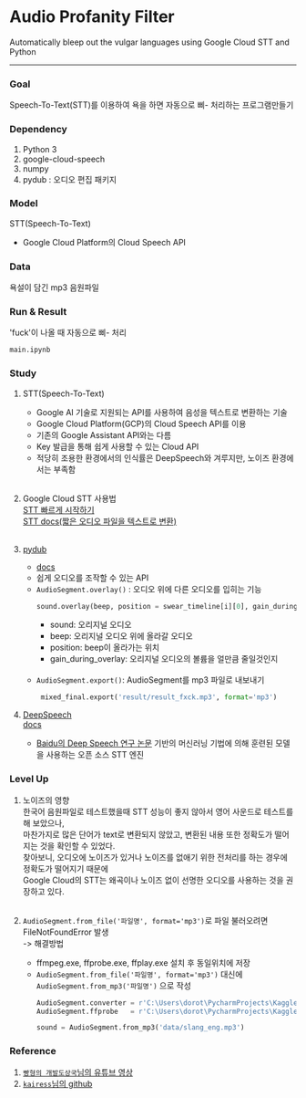 # Audio Profanity Filter
Automatically bleep out the vulgar languages using Google Cloud STT and Python

---
### Goal
Speech-To-Text(STT)를 이용하여 욕을 하면 자동으로 삐- 처리하는 프로그램만들기

### Dependency
1. Python 3
2. google-cloud-speech
3. numpy
4. pydub : 오디오 편집 패키지

### Model
STT(Speech-To-Text)  
- Google Cloud Platform의 Cloud Speech API

### Data
욕설이 담긴 mp3 음원파일

### Run & Result
'fuck'이 나올 때 자동으로 삐- 처리
```python
main.ipynb
```

### Study
1. STT(Speech-To-Text)  
   - Google AI 기술로 지원되는 API를 사용하여 음성을 텍스트로 변환하는 기술
   - Google Cloud Platform(GCP)의 Cloud Speech API를 이용
   - 기존의 Google Assistant API와는 다름
   - Key 발급을 통해 쉽게 사용할 수 있는 Cloud API
   - 적당히 조용한 환경에서의 인식률은 DeepSpeech와 겨루지만, 노이즈 환경에서는 부족함<br><br>
2. Google Cloud STT 사용법  
    [STT 빠르게 시작하기](https://cloud.google.com/speech-to-text/docs/transcribe-client-libraries)  
    [STT docs(짧은 오디오 파일을 텍스트로 변환)](https://cloud.google.com/speech-to-text/docs/sync-recognize) <br><br> 

3. [pydub](https://github.com/jiaaro/pydub)  
   - [docs](https://github.com/jiaaro/pydub/blob/master/API.markdown)
   - 쉽게 오디오를 조작할 수 있는 API
   - `AudioSegment.overlay()` : 오디오 위에 다른 오디오를 입히는 기능
     ```python
     sound.overlay(beep, position = swear_timeline[i][0], gain_during_overlay = -20)
     ```
      - sound: 오리지널 오디오  
      - beep: 오리지널 오디오 위에 올라갈 오디오  
      - position: beep이 올라가는 위치  
      - gain_during_overlay: 오리지널 오디오의 볼륨을 얼만큼 줄일것인지<br><br>
   - `AudioSegment.export()`: AudioSegment를 mp3 파일로 내보내기 
       ```python
        mixed_final.export('result/result_fxck.mp3', format='mp3')
       ```
   
4. [DeepSpeech](https://github.com/mozilla/DeepSpeech.git)  
   [docs](https://deepspeech.readthedocs.io/en/r0.9/?badge=latest)  
    - [Baidu의 Deep Speech 연구 논문](https://arxiv.org/abs/1412.5567) 기반의 머신러닝 기법에 의해 훈련된 모델을 사용하는 오픈 소스 STT 엔진
    

### Level Up
1. 노이즈의 영향  
    한국어 음원파일로 테스트했을때 STT 성능이 좋지 않아서 영어 사운드로 테스트를 해 보았으나,  
    마찬가지로 많은 단어가 text로 변환되지 않았고, 변환된 내용 또한 정확도가 떨어지는 것을 확인할 수 있었다.  
    찾아보니, 오디오에 노이즈가 있거나 노이즈를 없애기 위한 전처리를 하는 경우에 정확도가 떨어지기 때문에  
    Google Cloud의 STT는 왜곡이나 노이즈 없이 선명한 오디오를 사용하는 것을 권장하고 있다.<br><br>

2. `AudioSegment.from_file('파일명', format='mp3')`로 파일 불러오려면 FileNotFoundError 발생  
-> 해결방법
    - ffmpeg.exe, ffprobe.exe,  ffplay.exe 설치 후 동일위치에 저장
    - `AudioSegment.from_file('파일명', format='mp3')` 대신에 `AudioSegment.from_mp3('파일명')` 으로 작성
      ```python
      AudioSegment.converter = r'C:\Users\dorot\PycharmProjects\KaggleStudy\TP_07_Audio Profanity Filter\ffmpeg.exe'                        
      AudioSegment.ffprobe   = r'C:\Users\dorot\PycharmProjects\KaggleStudy\TP_07_Audio Profanity Filter\ffprobe.exe'
      
      sound = AudioSegment.from_mp3('data/slang_eng.mp3')
      ```
    
### Reference
1. [`빵형의 개발도상국`님의 유튜브 영상](https://www.youtube.com/watch?v=J01pGSPOQTk&list=PL-xmlFOn6TUJ9KjFo0VsM3BI9yrCxTnAz&t=3s)
2. [`kairess`님의 github](https://github.com/kairess/audio-profanity-filter)